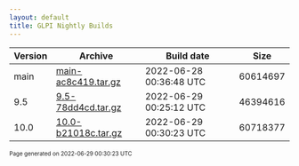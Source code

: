 ```yaml
---
layout: default
title: GLPI Nightly Builds
---
```


Version|Archive|Build date|Size
---|---|---|---
main|[main-ac8c419.tar.gz](main-ac8c419.tar.gz)|2022-06-28 00:36:48 UTC|60614697
9.5|[9.5-78dd4cd.tar.gz](9.5-78dd4cd.tar.gz)|2022-06-29 00:25:12 UTC|46394616
10.0|[10.0-b21018c.tar.gz](10.0-b21018c.tar.gz)|2022-06-29 00:30:23 UTC|60718377

<font size="1">Page generated on 2022-06-29 00:30:23 UTC</font>
